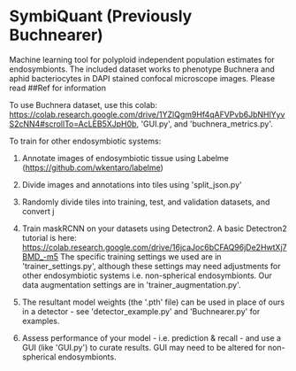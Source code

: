 # SymbiQuant (Previously Buchnearer)
Machine learning tool for polyploid independent population estimates for endosymbionts. The included dataset works to phenotype Buchnera and aphid bacteriocytes in DAPI stained confocal microscope images.
Please read ##Ref for information


To use Buchnera dataset, use this colab: https://colab.research.google.com/drive/1YZlQgm9Hf4qAFVPvb6JbNHlYyvS2cNN4#scrollTo=AcLEB5XJpH0b, 'GUI.py', and 'buchnera_metrics.py'.


To train for other endosymbiotic systems:

1. Annotate images of endosymbiotic tissue using Labelme (https://github.com/wkentaro/labelme)

2. Divide images and annotations into tiles using 'split_json.py'

3. Randomly divide tiles into training, test, and validation datasets, and convert j

4. Train maskRCNN on your datasets using Detectron2. A basic Detectron2 tutorial is here: https://colab.research.google.com/drive/16jcaJoc6bCFAQ96jDe2HwtXj7BMD_-m5
The specific training settings we used are in 'trainer_settings.py', although these settings may need adjustments for other endosymbiotic systems i.e. non-spherical endosymbionts. Our data augmentation settings are in 'trainer_augmentation.py'.

5. The resultant model weights (the '.pth' file) can be used in place of ours in a detector - see 'detector_example.py' and 'Buchnearer.py' for examples.

6. Assess performance of your model - i.e. prediction & recall - and use a GUI (like 'GUI.py') to curate results. GUI may need to be altered for non-spherical endosymbionts.

